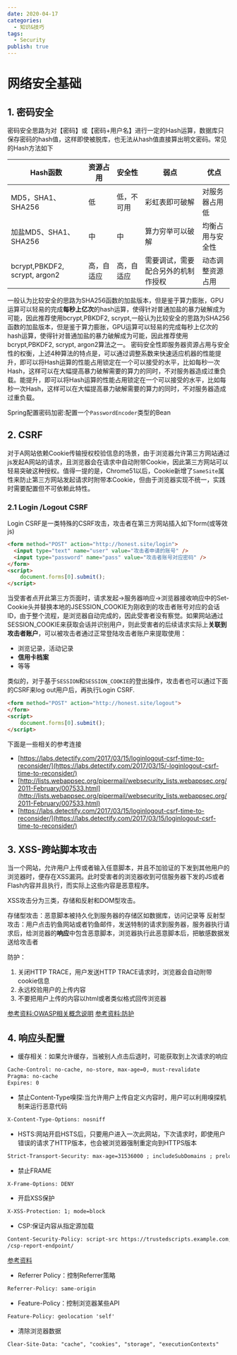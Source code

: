 ```yaml
---
date: 2020-04-17
categories:
  - 知识&技巧
tags:
  - Security
publish: true
---
```


# 网络安全基础

## 1. 密码安全

密码安全思路为对【密码】或【密码+用户名】进行一定的Hash运算，数据库只保存密码的hash值，这样即使被脱库，也无法从hash值直接算出明文密码。常见的Hash方法如下

Hash函数|资源占用|安全性|弱点|优点
----------|---------|--------|----|----
MD5，SHA1、SHA256|低|低，不可用|彩虹表即可破解|对服务器占用低
加盐MD5、SHA1、SHA256|中|中|算力穷举可以破解|均衡占用与安全性
bcrypt,PBKDF2, scrypt, argon2|高，自适应|高，自适应|需要调试，需要配合另外的机制作授权|动态调整资源占用

一般认为比较安全的思路为SHA256函数的加盐版本，但是鉴于算力膨胀，GPU运算可以轻易的完成**每秒上亿次**的hash运算，使得针对普通加盐的暴力破解成为可能，因此推荐使用bcrypt,PBKDF2, scrypt,一般认为比较安全的思路为SHA256函数的加盐版本，但是鉴于算力膨胀，GPU运算可以轻易的完成每秒上亿次的hash运算，使得针对普通加盐的暴力破解成为可能，因此推荐使用bcrypt,PBKDF2, scrypt, argon2算法之一。 密码安全性即服务器资源占用与安全性的权衡，上述4种算法的特点是，可以通过调整系数来快速适应机器的性能提升，即可以将Hash运算的性能占用锁定在一个可以接受的水平，比如每秒一次Hash，这样可以在大幅提高暴力破解需要的算力的同时，不对服务器造成过重负载。能提升，即可以将Hash运算的性能占用锁定在一个可以接受的水平，比如每秒一次Hash，这样可以在大幅提高暴力破解需要的算力的同时，不对服务器造成过重负载。

Spring配置密码加密:配置一个```PasswordEncoder```类型的Bean

## 2. CSRF

对于A网站依赖Cookie传输授权校验信息的场景，由于浏览器允许第三方网站通过js发起A网站的请求，且浏览器会在请求中自动附带Cookie，因此第三方网站可以轻易突破这种授权。值得一提的是，Chrome51以后，Cookie新增了```SameSite```属性来防止第三方网站发起请求时附带本Cookie，但由于浏览器实现不统一，实践时需要配置但不可依赖此特性。

### 2.1 Login /Logout CSRF

Login CSRF是一类特殊的CSRF攻击，攻击者在第三方网站插入如下form(或等效js)

```html
<form method="POST" action="http://honest.site/login">
  <input type="text" name="user" value="攻击者申请的账号" />
  <input type="password" name="pass" value="攻击者账号对应密码" />
</form>
<script>
    document.forms[0].submit();
</script>
```

当受害者点开此第三方页面时，请求发起->服务器响应->浏览器接收响应中的Set-Cookie头并替换本地的JSESSION_COOKIE为刚收到的攻击者账号对应的会话ID，由于整个流程，是浏览器自动完成的，因此受害者没有察觉。如果网站通过SESSION_COOKIE来获取会话并识别用户，则此受害者的后续请求实际上**关联到攻击者账户**，可以被攻击者通过正常登陆攻击者账户来提取使用：

- 浏览记录，活动记录
- **信用卡档案**
- 等等

类似的，对于基于```SESSION```和```SESSION_COOKIE```的登出操作，攻击者也可以通过下面的CSRF来log out用户后，再执行Login CSRF.

```html
<form method="POST" action="http://honest.site/logout">
</form>
<script>
    document.forms[0].submit();
</script>
```

下面是一些相关的参考连接

- [https://labs.detectify.com/2017/03/15/loginlogout-csrf-time-to-reconsider/](https://labs.detectify.com/2017/03/15/-loginlogout-csrf-time-to-reconsider/)
- [http://lists.webappsec.org/pipermail/websecurity_lists.webappsec.org/2011-February/007533.html](http://lists.webappsec.org/pipermail/websecurity_lists.webappsec.org/2011-February/007533.html)
- [https://labs.detectify.com/2017/03/15/loginlogout-csrf-time-to-reconsider/](https://labs.detectify.com/2017/03/15/loginlogout-csrf-time-to-reconsider/)

## 3. XSS-跨站脚本攻击

当一个网站，允许用户上传或者输入任意脚本，并且不加验证的下发到其他用户的浏览器时，便存在XSS漏洞。此时受害者的浏览器收到可信服务器下发的JS或者Flash内容并且执行，而实际上这些内容是恶意程序。

XSS攻击分为三类，存储和反射和DOM型攻击。

存储型攻击：恶意脚本被持久化到服务器的存储区如数据库，访问记录等
反射型攻击：用户点击钓鱼网站或者钓鱼邮件，发送特制的请求到服务器，服务器执行请求后，给浏览器的**响应**中包含恶意脚本，浏览器执行此恶意脚本后，把敏感数据发送给攻击者

防护：

1. 关闭HTTP TRACE，用户发送HTTP TRACE请求时，浏览器会自动附带cookie信息
2. 永远校验用户的上传内容
3. 不要把用户上传的内容以html或者类似格式回传浏览器

[参考资料:OWASP相关概念说明](https://owasp.org/www-community/attacks/xss/)
[参考资料:防护](https://cheatsheetseries.owasp.org/cheatsheets/Cross_Site_Scripting_Prevention_Cheat_Sheet.html)

## 4. 响应头配置

- 缓存相关：如果允许缓存，当被别人点击后退时，可能获取到上次请求的响应

```html
Cache-Control: no-cache, no-store, max-age=0, must-revalidate
Pragma: no-cache
Expires: 0
```

- 禁止Content-Type嗅探:当允许用户上传自定义内容时，用户可以利用嗅探机制来运行恶意代码

```html
X-Content-Type-Options: nosniff
```

- HSTS:网站开启HSTS后，只要用户进入一次此网站，下次请求时，即使用户错误的请求了HTTP版本，也会被浏览器强制重定向到HTTPS版本

```html
Strict-Transport-Security: max-age=31536000 ; includeSubDomains ; preload
```

- 禁止FRAME

```html
X-Frame-Options: DENY
```

- 开启XSS保护

```html
X-XSS-Protection: 1; mode=block
```

- CSP:保证内容从指定源加载

```html
Content-Security-Policy: script-src https://trustedscripts.example.com; report-uri
/csp-report-endpoint/
```

[参考资料](https://www.html5rocks.com/en/tutorials/security/content-security-policy/)

- Referrer Policy：控制Referrer策略

```html
Referrer-Policy: same-origin
```

- Feature-Policy：控制浏览器某些API

```html
Feature-Policy: geolocation 'self'
```

- 清除浏览器数据

```html
Clear-Site-Data: "cache", "cookies", "storage", "executionContexts"
```